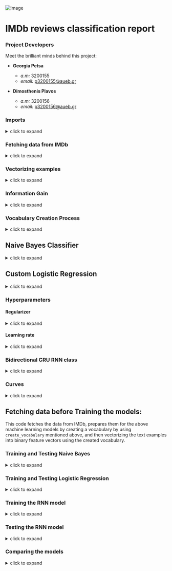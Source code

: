 ![image](https://sprcdn-assets.sprinklr.com/674/8b955864-7307-4d41-8ded-c194170f5305-2729152590.jpg)

# IMDb reviews classification report 
### Project Developers
Meet the brilliant minds behind this project:

- **Georgia Petsa**
  - *a.m:* 3200155
  - *email:* p3200155@aueb.gr

- **Dimosthenis Plavos**
  - *a.m:* 3200156
  - *email:* p3200156@aueb.gr

### Imports
<details>
  <summary> click to expand</summary>
<p> 
Here we make all the necessary imports from data libraries and machine learning libraries
</p>
</details>

### Fetching data from IMDb
<details>
  <summary>click to expand</summary>

- Code given from the labs
- The `data_fetch` function loads the IMDb sentiment analysis dataset using TensorFlow. It converts the numerical data into human-readable text, including special tokens for padding, beginning of sentence, and out-of-vocabulary words. This function is essential for preprocessing and obtaining the training and testing data for sentiment analysis tasks.
</details>

### Vectorizing examples
<details>
  <summary> click to expand</summary>

The `vectorize_examples` function utilizes CountVectorizer from scikit-learn to convert text data into binary vectors. It accepts a predefined `vocabulary` and the training data, producing binary feature vectors. This function transforms textual input into a format suitable for machine learning models.
</details>

### Information Gain
<details>
  <summary> click to expand</summary>

- Code given from the labs
- The `calculate_ig` function computes the Information Gain (IG) for a binary feature in a dataset with corresponding class labels (positive and negative category). It employs the concept of entropy to quantify the uncertainty in the classes. By evaluating the impact of the binary feature on reducing this uncertainty, IG measures the effectiveness of the feature in classifying examples. (e.x the information gain of word "bad" should be high).
</details>

### Vocabulary Creation Process
<details>
  <summary> click to expand</summary>

The `create_vocabulary` function is responsible for generating a the vocabulary for the reviews based on Information Gain (IG) criteria.

**In detail:**

1. **Word Frequency Calculation:**
   - Iterate through each review in the training data (`x_train`).
   - Count the frequency of each distinct word using a dictionary (`words_frequency_dict`).

2. **Removal of Special Words:**
   - Remove specific words like `[bos]`, `[pad]`, and `[oov]` from the dictionary.

3. **Sorting by Frequency:**
   - Sort the remaining words based on their frequency in descending order.
   - Exclude the top `n` and bottom `k` words from consideration.
   - Keep `m` of them

4. **Information Gain Calculation:**
   - Vectorize the remaining words using the `vectorize_examples` function (`calculate_ig` takes a binary feature).
   - Calculate Information Gain for each word by invoking the `calculate_ig` function.
   - Store the results in a new dictionary (`IG_dict`).

5. **Sorting by IG:**
   - Sort the words based on Information Gain in descending order.
   - keep the `l` most useful words, creating the final vocabulary.

By calculating the IG we improve feature selection for the next machine learning models.
</details>

## Naive Bayes Classifier
<details>
  <summary> click to expand</summary>

The `NaiveBayesCustom` class implements a simple Naive Bayes classifier.
### Initialization
- The class is initialized with attributes for storing the prior probabilities of classes (`class0_prob` and `class1_prob`) and feature probabilities (`feature_probs`).

### Training (`fit` method)
- The `fit` method trains the model using binary training data (`x_train_binary`) and corresponding labels (`y_train`).
- It calculates the prior probabilities of classes and the likelihood of features given each class.
- Laplace smoothing with a factor of 1 is applied to handle unseen features.

For optical representation lets assume that the training examples are these:
```python
X = np.array([
    [1, 0, 1, 0],  # Feature set for example 1
    [0, 1, 1, 1],  # Feature set for example 2
    [1, 1, 0, 0],  # Feature set for example 3
    [0, 0, 1, 1],  # Feature set for example 4
])

y = np.array([0, 1, 0, 1])  # Labels (0 for negative, 1 for positive)

```
```python
# Select samples belonging to class 0,1
        X_0 = []
        X_1 = []  

        for i in range(x_train_binary.shape[1]):
            if y_train[i] == 0:
                X_0.append(x_train_binary[i])
            else:
                X_1.append(x_train_binary[i])
            
        # Convert lists to numpy arrays
        X_0 = np.array(X_0)
        X_1 = np.array(X_1)

```
this code snippet would contain at X_0 2 of the prior examples. That is:
```python
[1, 0, 1, 0],
[1, 1, 0, 0]
```
Then, calculate the Laplace-smoothed probabilities for each feature being 1 given class 0:
```python
self.feature_probs[0] = (X_0.sum(axis=0) + 1) / (len(X_0) + 2)
# [(2+1)/4,(1+1)/4,(1+1)/4,(0+1)/4]
```
In the end the smooth probabilities for class 0 would be
```pytoh 
[3/4, 2/4, 2/4, 1/4]
```

### Prediction (`predict` method)
- The `predict` method predicts class labels for binary test data (`x_test_binary`). It returns a list 0s and 1s meaning the test data belong to category 0 or 1.
- It calculates the log probabilities for each class based on the learned model.
- The class with the higher log probability is chosen as the predicted class for each test instance.
- In case of a tie, the class with the higher prior probability is selected.

This Naive Bayes implementation is suitable for binary classification tasks and incorporates Laplace smoothing to enhance robustness.
#### In detail:

The following code calculates log probabilities in the Naive Bayes classifier:

```python
feature_prob_0 = np.log(self.feature_probs[0])
feature_prob_1 = np.log(self.feature_probs[1])
```
Here, feature_prob_0 and feature_prob_1 store the logarithms of the feature probabilities for class 0 and class 1, respectively, addressing small probabilities and preventing numerical underflow.
```python
feature_prob_0 = np.sum(feature_prob_0 * x_test + np.log(1 - np.exp(feature_prob_0) * x_test), axis=0)
feature_prob_1 = np.sum(feature_prob_1 * x_test + np.log(1 - np.exp(feature_prob_1) * x_test), axis=0)
```
These lines compute the log probabilities of features being 0 and 1 for a given test instance (x_test). The formula incorporates the logarithm of the sum of the product of feature probabilities and the test instance. The np.log(1 - np.exp(...)) term is applied to address numerical instability associated with small probabilities.
```python
sum_prob0 = np.log(self.class0_prob) + feature_prob_0
sum_prob1 = np.log(self.class1_prob) + feature_prob_1
```

Lastly, sum_prob0 and sum_prob1 represent the log probabilities of the test instance belonging to class 0 and class 1, respectively. These values are used in conditional checks to determine the predicted class based on the Naive Bayes model.

(these calculations ensure the stable computation of log probabilities, a crucial step in the prediction process of the Naive Bayes classifier).

</details>


## Custom Logistic Regression
<details>
  <summary> click to expand</summary>

The `CustomLogisticRegression` class implements a logistic regression classifier with a stochastic gradient ascent optimization method. 
### Initialization
- The class is initialized with parameters: λ (`regularizator`),  η (`learning_rate`), and the number of iterations (`n_iterations`).
- Weights are set to `None` initially.

### Sigmoid Function
- The `sigmoid` function computes the sigmoid (logistic) function.

### Training (`fit` method)
- The `fit` method trains the model using binary training data (`x_train_binary`) and corresponding labels (`y_train`).
- The code includes shuffling of training data, regularization, and stopping criteria to prevent overfitting.
- It shuffles the training data and iterates through examples, updating weights using stochastic gradient ascent.
- The training process aims to maximize the log-likelihood of the data.
- The training loop stops if the model achieves a set number of iterations (`n_iterations`) or if there is no improvement in accuracy for a certain number of `epochs` (33).
- The best weights and iteration with the highest accuracy are stored.
- After training, the final weights of the model are accessible through the `weights` attribute.

### Prediction (`predict` method)
- The `predict` method predicts class labels for binary test data (`x_test_binary`).
- It uses the learned weights from fit method to calculate the dot product and checks the sign of the dot product to classify instances.
</details>


### Hyperparameters
#### Regularizer
<details>
  <summary> click to expand</summary>
  
  - The `find_regularizer` function is designed to identify the optimal regularization parameter for the custom logistic regression model. It is used to prevent overfitting by adding a "penalty" term to the model's cost function. 
  This function performs an iterative search within the specified regularization range (0 to 1) to find the regularization parameter that results in the highest accuracy on a validation dataset.
</details>

#### Learning rate 
<details>
  <summary> click to expand</summary>
  
  - The `learning_rate` is fixed at 0.001 
</details>

### Bidirectional GRU RNN class
<details>
<summary> click to expand</summary>

- `Embedding Layer`: The emb_size parameter determines the size of the word embeddings, and it initializes the embedding layer with pre-trained weights.
- `GRU Layers`: The architecture consists of multiple - Bidirectional GRU layers (num_layers). These layers capture sequential dependencies bidirectionally.
- `Dropout`: Dropout is applied to regularize the model and prevent overfitting.
- `Output Layer`: The model ends with a Dense layer with a sigmoid activation function.

**Model: Bidirectional GRU model**

*Algorithmic Explanation:*
- `Input Layer:` The method starts by defining an input layer for text data.
- `Tokenization and Embedding:` It tokenizes the input text using the provided vectorizer and embeds the tokens using an embedding layer.
- `Bidirectional GRU Layers:` The method then constructs Bidirectional GRU layers, with each layer processing sequences bidirectionally.
- `Dropout Layer:` Dropout is applied to the output of the GRU layers for regularization.
- `Output Layer:` The final output is obtained through a Dense layer with a sigmoid activation function.
- `Model Compilation:` The resulting model is compiled with binary cross-entropy loss and some metrics.

**fit Method**

*Algorithmic Explanation:*
- `Model Compilation:` The method starts by compiling the Bidirectional GRU model, specifying the loss function, optimizer, and evaluation metrics.
- `Training:` It then fits the model to the provided training data (x_train_b and y_train_b), performing the specified number of epochs.

**predict Method**

*Algorithmic Explanation:*

- `Prediction:` The method takes the trained Bidirectional GRU model and predicts the labels for the provided test data (x_test_b).
- `Rounding:` The predicted probabilities are rounded to 0 or 1, making them suitable for binary classification.
</details>



### Curves
<details>
  <summary> click to expand</summary>

  - The `learning_curves` function is designed to visualize the learning curves of the predictive models by calculating and plotting various performance metrics at different training set sizes. It takes a machine learning predictor and evaluates its performance on training and testing sets while gradually increasing the size of the training set in multiple iterations.
  - **Algorithm:** Initialize variables and lists for storing performance metrics.
Divide the training set into subsets with increasing sizes, determined by the n_splits parameter.
For each iteration:
Train the predictor on the current subset of the training set.
Make predictions on both the current subset and the entire testing set.
Calculate various performance metrics (accuracy, precision, recall, F1 score) for both the training and testing sets.
Append the metrics to their respective lists.
Update the reporting table and display it using pandas.
Plot learning curves for `accuracy`, `precision`, `recall`, and `F1 score`.
Return the lists of performance metrics for each iteration.

*info:* the lists returned are being used by `make_comparisons` to compare the results of 2 different machine learning algorithms. 

*Accuracy:* correct decisions/total decisions

*Precision:* How many of the instances classified in the class (true positives + false positives) are true members of the class (true positives).
Precision = TP/(TP+FP)

*Recall:* How many of the true members of a class (true positives + false negatives) are classified in the class (true positives). 
Recall = TP/(TP+FN)

*F1:* Combination of precision and recall (weighted harmonic mean).

### Loss Plot
The provided `loss_plot` function generates a visual representation of the training and validation loss over epochs, aiding in the assessment of model performance.


### Comparisons

**Description:**
The `make_comparisons` function is designed to visualize the differences in performance metrics between two different machine learning models at various training set sizes. It takes as input the performance metrics obtained from the learning_curves function (mentioned before) for two different models, the corresponding training sizes, and additional parameters for customization. The differences in accuracy, precision, recall, and F1 score between the two models are calculated and presented in a heatmap

**Algorithm:**
Calculate the differences in performance metrics between the two models for both the training and testing sets.
Create a 2D array (`diff_scores`) with the calculated difference values.
Plot a heatmap using seaborn to visually represent the differences in performance metrics at different training set sizes.
Customize the plot title based on the specified comparison scenario. Then, display the heatmap.
</details>

## Fetching data before Training the models:
 This code fetches the data from IMDb, prepares them for the above machine learning models by creating a vocabulary by using `create_vocabulary` mentioned above, and then vectorizing the text examples into binary feature vectors using the created vocabulary.

### Training and Testing Naive Bayes
<details>
<summary> click to expand</summary>

#### 1a. Running Custom Naive Bayes.
this code snippet trains our custom Naive Bayes classifier on binary vectorized text data and provides a detailed classification report for both the training and testing sets. 

#### 1b. Printing Curves and table for Custom Naive Bayes
#### 2a. Training and Testing Bernoulli Naive Bayes (from sickit-learn)
this code snippet trains the Naive Bayes classifier on binary vectorized text data and provides a detailed classification report for both the training and testing sets.

#### 2b. Printing Curves and table for Bernoulli Naive Bayes (from sickitlearn)

#### 3. Comparisons:
here we print the heatmap for our Custom Naive Bayes and BernoulliNB

</details>

### Training and Testing Logistic Regression
<details>
<summary> click to expand</summary>

#### 1a. Running Custom Logistic Regression
this code snippet trains our custom Logistic regression classifier, and finds out the best regularization factor (λ). 

*How?*  It involves splitting the training data into training and development sets, then searching for the optimal regularization parameter using the `find_regularizer` function.

#### 1b. Printing Curves and table for Logistic Regression with Stochastic Gradient Ascent
#### 2a. Training and Testing Logistic Regression (from sickit-learn)
this code snippet trains the Logistic Regression classifier on binary vectorized text data and provides a detailed classification report for both the training and testing sets.

#### 2b. Printing Curves and table for Bernoulli Naive Bayes (from sickitlearn)

#### 3. Comparisons:
here we print the heatmap for our Logistic Regression classifier and LogisticRegression
</details>

### Training the RNN model
<details>
<summary> click to expand</summary>

1. Preparing the data for the RNN model by estimating the sequence length, determining the appropriate sequence length for padding, and creating a text vectorizer. Let's break down the steps:
      - Explanation: The code calculates the average length of all reviews in the training data (x_train).

2. Embedding layer creates word embeddings by mapping integer encoded sequences to dense vectors, so we first convert the examples (sequences) to integer vectors

3. After these, we train our RNN model and we make the predictions for the sentiment analysis.
</details>

### Testing the RNN model
<details>
<summary> click to expand</summary>

1. We print the curves and table for accuracy, precision, recal and F1 score of our model.
2. We print the loss plot of our model.
</details>

### Comparing the models
<details>
<summary> click to expand</summary>

1. We print the comparisons (heatmap) for Custom Naive Bayes vs RNN .
2. We print the comparisons (heatmap) for Custom Logistic Regression vs RNN.
</details>





